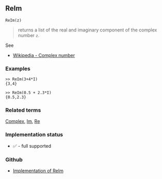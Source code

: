 ## ReIm

```
ReIm(z)
```

> returns a list of the real and imaginary component of the complex number `z`.
 
See
* [Wikipedia - Complex number](https://en.wikipedia.org/wiki/Complex_number)

### Examples

```
>> ReIm(3+4*I)
{3,4}

>> ReIm(0.5 + 2.3*I)
{0.5,2.3}
```

### Related terms 
[Complex](Complex.md), [Im](Im.md), [Re](Re.md) 

### Implementation status

* &#x2705; - full supported

### Github

* [Implementation of ReIm](https://github.com/axkr/symja_android_library/blob/master/symja_android_library/matheclipse-core/src/main/java/org/matheclipse/core/builtin/Arithmetic.java#L4988) 
